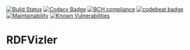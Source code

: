 [![Build Status](https://travis-ci.org/mgskjaeveland/rdfvizler.svg?branch=develop)](https://travis-ci.org/mgskjaeveland/rdfvizler)
[![Codacy Badge](https://api.codacy.com/project/badge/Grade/5e38c0b5c6884a67890dcafb112c1ba5)](https://www.codacy.com/app/m-g-skjaeveland/rdfvizler?utm_source=github.com&amp;utm_medium=referral&amp;utm_content=mgskjaeveland/rdfvizler&amp;utm_campaign=Badge_Grade)
[![BCH compliance](https://bettercodehub.com/edge/badge/mgskjaeveland/rdfvizler?branch=develop)](https://bettercodehub.com/edge/badge/mgskjaeveland/rdfvizler?branch=develop)
[![codebeat badge](https://codebeat.co/badges/5bd18d8a-6496-4142-bd6e-e7a65934de5d)](https://codebeat.co/projects/github-com-mgskjaeveland-rdfvizler-develop)
[![Maintainability](https://api.codeclimate.com/v1/badges/f8f7610ef8122ec94deb/maintainability)](https://codeclimate.com/github/mgskjaeveland/rdfvizler/maintainability)
[![Known Vulnerabilities](https://snyk.io/test/github/mgskjaeveland/rdfvizler/develop/badge.svg)](https://snyk.io/test/github/mgskjaeveland/rdfvizler/develop)

# RDFVizler
